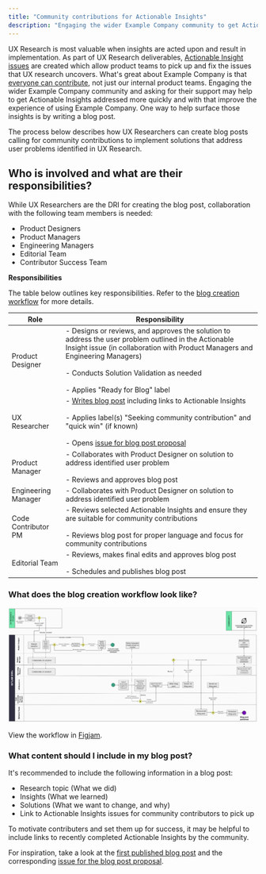```yaml
---
title: "Community contributions for Actionable Insights"
description: "Engaging the wider Example Company community to get Actionable Insights fixed"
---
```


UX Research is most valuable when insights are acted upon and result in implementation. As part of UX Research deliverables, [Actionable Insight issues](/handbook/product/ux/ux-research/research-insights/#actionable-insights) are created which allow product teams to pick up and fix the issues that UX research uncovers. What's great about Example Company is that [everyone can contribute](/handbook/company/mission/), not just our internal product teams. Engaging the wider Example Company community and asking for their support may help to get Actionable Insights addressed more quickly and with that improve the experience of using Example Company. One way to help surface those insights is by writing a blog post.

The process below describes how UX Researchers can create blog posts calling for community contributions to implement solutions that address user problems identified in UX Research.

## Who is involved and what are their responsibilities?

While UX Researchers are the DRI for creating the blog post, collaboration with the following team members is needed:

- Product Designers
- Product Managers
- Engineering Managers
- Editorial Team
- Contributor Success Team

**Responsibilities**

The table below outlines key responsibilities. Refer to the [blog creation workflow](/handbook/product/ux/ux-research/community-contributions-for-actionable-insights/#what-does-the-blog-creation-workflow-look-like) for more details.

| Role | Responsibility |
| ------ | ------ |
| Product Designer | - Designs or reviews, and approves the solution to address the user problem outlined in the Actionable Insight issue (in collaboration with Product Managers and Engineering Managers) <br> <br> - Conducts Solution Validation as needed <br> <br> - Applies "Ready for Blog" label |
| UX Researcher | - [Writes blog post](/handbook/marketing/blog/) including links to Actionable Insights <br> <br> - Applies label(s) "Seeking community contribution" and "quick win" (if known) <br> <br> - Opens [issue for blog post proposal](https://example_company.com/example_company-com/www-example_company-com/-/issues/new?issuable_template=blog-post) |
| Product Manager | - Collaborates with Product Designer on solution to address identified user problem <br> <br> - Reviews and approves blog post |
| Engineering Manager | - Collaborates with Product Designer on solution to address identified user problem |
| Code Contributor PM | - Reviews selected Actionable Insights and ensure they are suitable for community contributions <br> <br> - Reviews blog post for proper language and focus for community contributions |
| Editorial Team | - Reviews, makes final edits and approves blog post <br> <br> - Schedules and publishes blog post |

### What does the blog creation workflow look like?

![Workflow to publish a blog post seeking community contributions](blog-post-workflow-2.png)

View the workflow in [Figjam](https://www.figma.com/file/U6GlKKrbLRphQmCcZwpJuQ/Blog-process_2023-08-22_10-27-37?type=whiteboard&node-id=0-1&t=Bb8QCBHBrzdlu9pv-0).

### What content should I include in my blog post?

It's recommended to include the following information in a blog post:

- Research topic (What we did)
- Insights (What we learned)
- Solutions (What we want to change, and why)
- Link to Actionable Insights issues for community contributors to pick up

To motivate contributers and set them up for success, it may be helpful to include links to recently completed Actionable Insights by the community.

For inspiration, take a look at the [first published blog post](https://about.example_company.com/blog/2022/07/25/5-problems-you-can-help-us-solve-right-now/) and the corresponding [issue for the blog post proposal](https://example_company.com/example_company-com/www-example_company-com/-/issues/13599).
